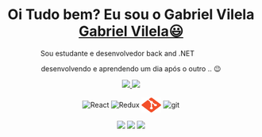 
<div>
  
  <h1 align="center">
    Oi Tudo bem? Eu sou o Gabriel Vilela 
    <a href="https://www.linkedin.com/in/gabriel-vilela-76ba79212/">Gabriel Vilela😃️</a>
  </h1>
  
  <p align="center">
    Sou estudante e desenvolvedor back and .NET
      <img
           width="10%" 
           align="center" 
           valign="middle"
      />
    </a>  
  </p>
  
  <p align="center">
    desenvolvendo e aprendendo um dia após o outro .. 😉️
  </p>
  
</div>

<div align="center">
  <a href="https://github.com/duribeiro">
    <img height="150em" src="https://github-readme-stats.vercel.app/api?username=GabrielVilelaa&count_private=true&include_all_commits=true&show_icons=true&theme=dracula&hide_border=false&show_owner=true"/>
    <img height="150em" src="https://github-readme-stats.vercel.app/api/top-langs/?username=GabrielVilelaa&theme=dracula&hide_border=false&&layout=compact"/>
  </a>
</div>

<div align="center" valign="top"><br>
   <img align="center" alt="React" height="30" width="40" src="https://icongr.am/devicon/c-original.svg?size=128&color=currentColor">
  <img align="center" alt="Redux" height="30" width="40" src="https://icongr.am/devicon/csharp-original.svg?size=128&color=currentColor">
  <img align="center" alt="git" height="30" width="40" src="https://raw.githubusercontent.com/devicons/devicon/master/icons/git/git-original.svg">
 <img align="center" alt="git" height="30" width="40" src="https://icongr.am/devicon/github-original-wordmark.svg?size=95&color=fcfcfc">
</div><br>

<div align="center">
  <a href="https://www.instagram.com/gabvilelaa/" target="_blank"><img src="https://img.shields.io/badge/-Instagram-%23E4405F?style=for-the-badge&logo=instagram&logoColor=white" target="_blank"></a>
  <a href="https://www.linkedin.com/in/gabriel-vilela/" target="_blank"><img src="https://img.shields.io/badge/-LinkedIn-%230077B5?style=for-the-badge&logo=linkedin&logoColor=white" target="_blank"></a> 
  <a href="gabrielvilela.acer@gmail.com"><img src="https://img.shields.io/badge/-Gmail-%23333?style=for-the-badge&logo=gmail&logoColor=white" target="_blank"></a>
</div>
